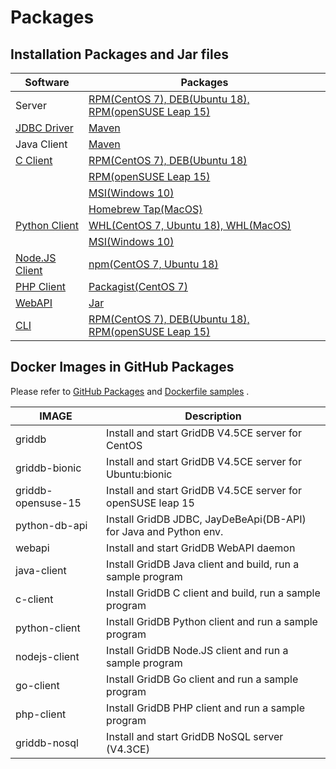 # Packages

## Installation Packages and Jar files

|Software|Packages|
|-|-|
|Server|[RPM(CentOS 7), DEB(Ubuntu 18), RPM(openSUSE Leap 15)](https://github.com/griddb/griddb/releases/tag/v4.5.0)|
|[JDBC Driver](https://github.com/griddb/jdbc)|[Maven](https://mvnrepository.com/artifact/com.github.griddb/gridstore-jdbc/4.5.0.1)|
|Java Client|[Maven](https://mvnrepository.com/artifact/com.github.griddb/gridstore/4.5.0)|
|[C Client](https://github.com/griddb/c_client)|[RPM(CentOS 7), DEB(Ubuntu 18)](https://software.opensuse.org/download/package?project=home:knonomura&package=griddb-c-client)|
||[RPM(openSUSE Leap 15)](https://software.opensuse.org/download/package?project=home:knonomura&package=griddb-c-client-devel)|
||[MSI(Windows 10)](https://github.com/griddb/c_client/releases/tag/v4.5.0)|
||[Homebrew Tap(MacOS)](https://github.com/griddb/homebrew-griddb-c-client)|
|[Python Client](https://github.com/griddb/python_client)|[WHL(CentOS 7, Ubuntu 18), WHL(MacOS)](https://pypi.org/project/griddb-python/)|
||[MSI(Windows 10)](https://github.com/griddb/python_client/releases/tag/0.8.3)|
|[Node.JS Client](https://github.com/griddb/nodejs_client)|[npm(CentOS 7, Ubuntu 18)](https://www.npmjs.com/package/griddb_node)|
|[PHP Client](https://github.com/griddb/php_client)|[Packagist(CentOS 7)](https://packagist.org/packages/griddb/php-client)|
|[WebAPI](https://github.com/griddb/webapi)|[Jar](https://github.com/griddb/webapi/releases/tag/2.2.0)|
|[CLI](https://github.com/griddb/cli)|[RPM(CentOS 7), DEB(Ubuntu 18), RPM(openSUSE Leap 15)](https://github.com/griddb/cli/releases/tag/v4.6.0)|

## Docker Images in GitHub Packages

Please refer to [GitHub Packages](https://github.com/knonomura/griddb-docker/packages) and [Dockerfile samples](https://github.com/knonomura/griddb-docker) .


|IMAGE|Description|
|-|-|
|griddb| Install and start GridDB V4.5CE server for CentOS|
|griddb-bionic| Install and start GridDB V4.5CE server for Ubuntu:bionic|
|griddb-opensuse-15| Install and start GridDB V4.5CE server for openSUSE leap 15|
|python-db-api| Install GridDB JDBC, JayDeBeApi(DB-API) for Java and Python env.|
|webapi| Install and start GridDB WebAPI daemon|
|java-client| Install GridDB Java client and build, run a sample program|
|c-client| Install GridDB C client and build, run a sample program|
|python-client| Install GridDB Python client and run a sample program|
|nodejs-client| Install GridDB Node.JS client and run a sample program|
|go-client| Install GridDB Go client and run a sample program|
|php-client| Install GridDB PHP client and run a sample program|
|griddb-nosql| Install and start GridDB NoSQL server (V4.3CE)|
